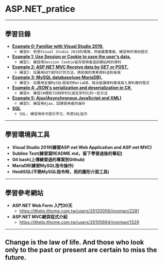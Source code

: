 # ASP.NET_pratice

***
## 學習目錄
* **[Example 0: Familiar with Visual Studio 2019.](https://github.com/JohnnyOfSnow/ASP.NET_pratice/tree/master/Example0_Prepare)**
  * `練習0: 熟悉Visual Studio 2019的環境，然後建置專案、練習物件導向程式`
* **[Example 1: Use Session or Cookie to save the user's data.](https://github.com/JohnnyOfSnow/ASP.NET_pratice/tree/master/Example1_CookieAndSession)**
  * `練習1: 練習用Session Cookie留存使用者造訪網站時的資料`
* **[Example 2: ASP.NET MVC Receive data by GET or POST.](https://github.com/JohnnyOfSnow/ASP.NET_pratice/tree/master/Example2_PassingDataByGETorPOST)**
  * `練習2: 試著用GET或POST的方法，將前端的表單資料送到後端`
* **[Example 3: MySQL database(use MariaDB).](https://github.com/JohnnyOfSnow/ASP.NET_pratice/tree/master/Example3_MySql)**
  * `練習3: 試著用支援MySQL很高的MariaDB，寫出能讀資料庫或寫入資料庫的程式`
* **[Example 4: JSON's serialization and deserialization in C#.](https://github.com/JohnnyOfSnow/ASP.NET_pratice/tree/master/Example4_JSONPratice)**
  * `練習4: 練習C#裡將JSON序列化或反序列化的一些方法` 
* **[Example 5: Ajax(Asynchronous JavaScript and XML)](https://github.com/JohnnyOfSnow/ASP.NET_pratice/tree/master/Example5_AJAXpratice)**
  * `練習5: 練習用Ajax，回應使用者的操作` 
* **[SQL](https://github.com/JohnnyOfSnow/ASP.NET_pratice/tree/master/SQL)**
  * `SQL: 練習用命令提示字元，熟悉SQL指令` 


***
## 學習環境與工具
* **Visual Studio 2019(練習ASP.net Web Application and ASP.net MVC)**
* **Subline Text(練習寫README.md，留下學習過後的筆記)**
* **Git bash(上傳練習過的專案到Github)**
* **MariaDB(練習MySQL指令操作)**
* **HeidiSQL(不熟MySQL指令時，用的圖形介面工具)**

***
## 學習參考網站
* **ASP.NET Web Form 入門30天**
  * https://ithelp.ithome.com.tw/users/20120056/ironman/2281
* **ASP.NET MVC網頁程式介紹**
  * https://ithelp.ithome.com.tw/users/20105694/ironman/1329


***
## Change is the law of life. And those who look only to the past or present are certain to miss the future.
